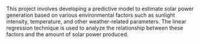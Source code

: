 This project involves developing a predictive model to estimate solar power generation based on various environmental factors such as sunlight intensity, temperature, and other weather-related parameters. The linear regression technique is used to analyze the relationship between these factors and the amount of solar power produced.

